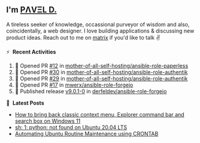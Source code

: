 ## I'm [PΛVΞL D.][homepage]

A tireless seeker of knowledge, occassional purveyor of wisdom and also, coincidentally, a web designer. I love building applications & discussing new product ideas. Reach out to me on [matrix][matrixto] if you'd like to talk ✌️


[homepage]: https://l.dimov.xyz/page?ref=github.com
[matrixto]: https://l.dimov.xyz/matrix?ref=github.com
[github]: https://l.dimov.xyz/github?ref=github.com

:zap: &nbsp;**Recent Activities**
  
<!--START_SECTION:activity-->
1. 💪 Opened PR [#12](https://github.com/mother-of-all-self-hosting/ansible-role-paperless/pull/12) in [mother-of-all-self-hosting/ansible-role-paperless](https://github.com/mother-of-all-self-hosting/ansible-role-paperless)
2. 💪 Opened PR [#30](https://github.com/mother-of-all-self-hosting/ansible-role-authentik/pull/30) in [mother-of-all-self-hosting/ansible-role-authentik](https://github.com/mother-of-all-self-hosting/ansible-role-authentik)
3. 💪 Opened PR [#29](https://github.com/mother-of-all-self-hosting/ansible-role-authentik/pull/29) in [mother-of-all-self-hosting/ansible-role-authentik](https://github.com/mother-of-all-self-hosting/ansible-role-authentik)
4. 💪 Opened PR [#17](https://github.com/mwerx/ansible-role-forgejo/pull/17) in [mwerx/ansible-role-forgejo](https://github.com/mwerx/ansible-role-forgejo)
5. 🚀 Published release [v9.0.1-0](https://github.com/derfeldev/ansible-role-forgejo/releases/tag/v9.0.1-0) in [derfeldev/ansible-role-forgejo](https://github.com/derfeldev/ansible-role-forgejo)
<!--END_SECTION:activity-->

📑 &nbsp;**Latest Posts**

<!-- DIMOV-POST-LIST:START -->
- [How to bring back classic context menu, Explorer command bar and search box on Windows 11](https://www.dimov.xyz/how-to-bring-back-classic-context-menu-explorer-command-bar-and-search-box-on-windows-11/)
- [sh: 1: python: not found on Ubuntu 20.04 LTS](https://www.dimov.xyz/sh-1-python-not-found/)
- [Automating Ubuntu Routine Maintenance using CRONTAB](https://www.dimov.xyz/automating-ubuntu-routine-maintenance-using-crontab/)
<!-- DIMOV-POST-LIST:END -->
